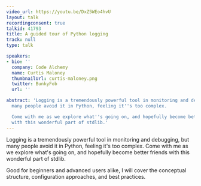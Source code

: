 ```yaml
---
video_url: https://youtu.be/DxZ5WEo4hvU
layout: talk
recordingconsent: true
talkid: 41793
title: A guided tour of Python logging
track: null
type: talk

speakers:
- bio: ''
  company: Code Alchemy
  name: Curtis Maloney
  thumbnailUrl: curtis-maloney.png
  twitter: BunkyFob
  url: ''

abstract: 'Logging is a tremendously powerful tool in monitoring and debugging, but
  many people avoid it in Python, feeling it''s too complex.

  Come with me as we explore what''s going on, and hopefully become better friends
  with this wonderful part of stdlib.'
---
```

Logging is a tremendously powerful tool in monitoring and debugging, but many people avoid it in Python, feeling it's too complex.
Come with me as we explore what's going on, and hopefully become better friends with this wonderful part of stdlib.

Good for beginners and advanced users alike, I will cover the conceptual structure, configuration approaches, and best practices.
